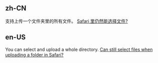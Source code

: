 ## zh-CN

支持上传一个文件夹里的所有文件。 [Safari 里仍然能选择文件?](#%E6%96%87%E4%BB%B6%E5%A4%B9%E4%B8%8A%E4%BC%A0%E5%9C%A8%20Safari%20%E4%BB%8D%E7%84%B6%E5%8F%AF%E4%BB%A5%E9%80%89%E4%B8%AD%E6%96%87%E4%BB%B6)

## en-US

You can select and upload a whole directory. [Can still select files when uploading a folder in Safari?](#Can%20still%20select%20files%20when%20uploading%20a%20folder%20in%20Safari)
